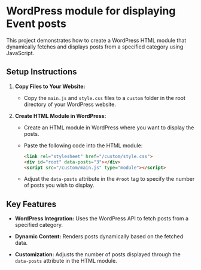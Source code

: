 # WordPress module for displaying Event posts

This project demonstrates how to create a WordPress HTML module that dynamically fetches and displays posts from a specified category using JavaScript.

## Setup Instructions

1. **Copy Files to Your Website:**
   - Copy the `main.js` and `style.css` files to a `custom` folder in the root directory of your WordPress website.

2. **Create HTML Module in WordPress:**
   - Create an HTML module in WordPress where you want to display the posts.
   - Paste the following code into the HTML module:

     ```html
     <link rel="stylesheet" href="/custom/style.css">
     <div id="root" data-posts="3"></div>
     <script src="/custom/main.js" type="module"></script>
     ```

   - Adjust the `data-posts` attribute in the `#root` tag to specify the number of posts you wish to display.

## Key Features

- **WordPress Integration:** Uses the WordPress API to fetch posts from a specified category.

- **Dynamic Content:** Renders posts dynamically based on the fetched data.

- **Customization:** Adjusts the number of posts displayed through the `data-posts` attribute in the HTML module.

